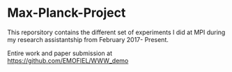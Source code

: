 # Max-Planck-Project
This reporsitory contains the different set of experiments I did at MPI during my research assistantship from February 2017- Present.

Entire work and paper submission at  https://github.com/EMOFIEL/WWW_demo
